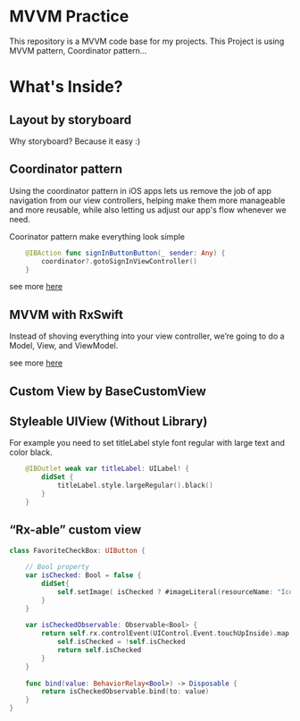 # MVVM Practice
This repository is a MVVM code base for my projects.
This Project is using MVVM pattern, Coordinator pattern...
# What's Inside?
## Layout by storyboard
Why storyboard? Because it easy :)

## Coordinator pattern
Using the coordinator pattern in iOS apps lets us remove the job of app navigation from our view controllers, helping make them more manageable and more reusable, while also letting us adjust our app's flow whenever we need.

Coorinator pattern make everything look simple
```swift
    @IBAction func signInButtonButton(_ sender: Any) {
        coordinator?.gotoSignInViewController()
    }
```

see more [here][coordinator]

[coordinator]: https://www.hackingwithswift.com/articles/71/how-to-use-the-coordinator-pattern-in-ios-apps

## MVVM with RxSwift
Instead of shoving everything into your view controller, we’re going to do a Model, View, and ViewModel.

see more [here][mvvm]

[mvvm]: https://academy.realm.io/posts/slug-max-alexander-mvvm-rxswift/

## Custom View by BaseCustomView

## Styleable UIView (Without Library)

For example you need to set titleLabel style font regular with large text and color black.

```swift
    @IBOutlet weak var titleLabel: UILabel! {
        didSet {
            titleLabel.style.largeRegular().black()
        }
    }
```

## “Rx-able” custom view

```swift
class FavoriteCheckBox: UIButton {
    
    // Bool property
    var isChecked: Bool = false {
        didSet{
            self.setImage( isChecked ? #imageLiteral(resourceName: "IconFavouritesActive") : #imageLiteral(resourceName: "IconFavouritesInactive"), for: UIControl.State.normal)
        }
    }
    
    var isCheckedObservable: Observable<Bool> {
        return self.rx.controlEvent(UIControl.Event.touchUpInside).map { _ in
            self.isChecked = !self.isChecked
            return self.isChecked
        }
    }
    
    func bind(value: BehaviorRelay<Bool>) -> Disposable {
        return isCheckedObservable.bind(to: value)
    }
}
```

